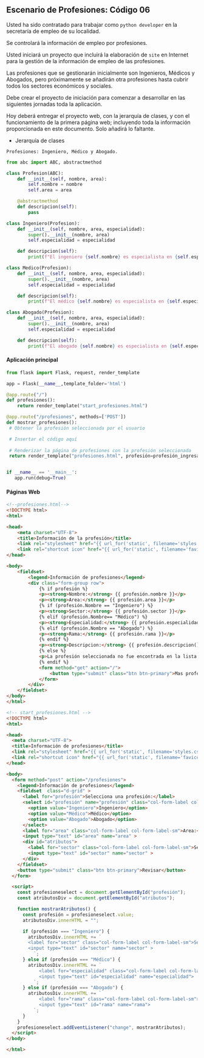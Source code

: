 ## Escenario de Profesiones: Código 06

Usted ha sido contratado para trabajar como `python developer` en la secretaría de empleo de su localidad.

Se controlará la información de empleo por profesiones.

Usted iniciará un proyecto que incluirá la elaboración de `site` en Internet para la gestión de  la información de empleo de las profesiones.

Las profesiones que se gestionarán inicialmente son Ingenieros, Médicos y Abogados, pero próximamente se añadirán otra profesiones hasta cubrir todos los sectores económicos y sociales.

Debe crear el proyecto de iniciación para comenzar a desarrollar en las siguientes jornadas toda la aplicación.

Hoy deberá entregar el proyecto web, con la jerarquía de clases, y con el funcionamiento de la primera página web; incluyendo toda la información proporcionada en este documento. Solo añadirá lo faltante.

- Jerarquía de clases

```
Profesiones: Ingeniero, Médico y Abogado.
```

``` python
from abc import ABC, abstractmethod

class Profesion(ABC):
    def __init__(self, nombre, area):
        self.nombre = nombre
        self.area = area

    @abstractmethod
    def descripcion(self):
        pass

class Ingeniero(Profesion):
    def __init__(self, nombre, area, especialidad):
        super().__init__(nombre, area)
        self.especialidad = especialidad

    def descripcion(self):
        print(f"El ingeniero {self.nombre} es especialista en {self.especialidad}, dentro del área de {self.area}.")

class Medico(Profesion):
    def __init__(self, nombre, area, especialidad):
        super().__init__(nombre, area)
        self.especialidad = especialidad

    def descripcion(self):
        print(f"El médico {self.nombre} es especialista en {self.especialidad}, dentro del área de {self.area}.")

class Abogado(Profesion):
    def __init__(self, nombre, area, especialidad):
        super().__init__(nombre, area)
        self.especialidad = especialidad

    def descripcion(self):
        print(f"El abogado {self.nombre} es especialista en {self.especialidad}, dentro del área de {self.area}.")
```

####  Aplicación principal

```python
from flask import Flask, request, render_template

app = Flask(__name__,template_folder='html')

@app.route("/")
def profesiones():
    return render_template("start_profesiones.html")

@app.route("/profesiones", methods=['POST'])
def mostrar_profesiones():
 # Obtener la profesión seleccionada por el usuario

 # Insertar el código aquí
        
 # Renderizar la página de profesiones con la profesión seleccionada
 return render_template("profesiones.html", profesión=profesión_ingresada)


if __name__ == '__main__':
   app.run(debug=True)
```

#### Páginas Web

```html
<!--profesiones.html-->
<!DOCTYPE html>
<html>

<head>
    <meta charset="UTF-8">
    <title>Información de la profesión</title>
    <link rel="stylesheet" href="{{ url_for('static', filename='styles.css') }}">
    <link rel="shortcut icon" href="{{ url_for('static', filename='favicon.ico') }}" />
</head>

<body>
    <fieldset>
        <legend>Información de profesiones</legend>
        <div class="form-group row">
            {% if profesión %}
            <p><strong>Nombre:</strong> {{ profesión.nombre }}</p>
            <p><strong>Area:</strong> {{ profesión.area }}</p>
            {% if (profesión.Nombre == "Ingeniero") %}
            <p><strong>Sector:</strong> {{ profesión.sector }}</p>
            {% elif (profesión.Nombre== "Médico") %}
            <p><strong>Especialidad:</strong> {{ profesión.especialidad }}</p>
            {% elif (profesión.Nombre == "Abogado") %}
            <p><strong>Rama:</strong> {{ profesión.rama }}</p>
            {% endif %}
            <p><strong>Descripcion:</strong> {{ profesión.descripcion() }}</p>
            {% else %}
            <p>La profesión seleccionada no fue encontrada en la lista.</p>
            {% endif %}
            <form method="get" action="/">
                <button type="submit" class="btn btn-primary">Mas profesiones</button>
            </form>
        </div>
    </fieldset>
</body>
</html>

<!-- start_profesiones.html -->
<!DOCTYPE html>
<html>

<head>
  <meta charset="UTF-8">
  <title>Información de profesiones</title>
  <link rel="stylesheet" href="{{ url_for('static', filename='styles.css') }}">
  <link rel="shortcut icon" href="{{ url_for('static', filename='favicon.ico') }}" />
</head>

<body>
  <form method="post" action="/profesiones">
    <legend>Información de profesiones</legend>
    <fieldset  class="d-grid" >
      <label for="profesión">Selecciona una profesión:</label>
      <select id="profesión" name="profesión" class="col-form-label col-form-label-sm">
        <option value="Ingeniero">Ingeniero</option>
        <option value="Médico">Médico</option>
        <option value="Abogado">Abogado</option>
      </select>
      <label for="area" class="col-form-label col-form-label-sm">Area:</label>
      <input type="text" id="area" name="area" >
      <div id="atributos">
        <label for="sector" class="col-form-label col-form-label-sm">Sector:</label>
        <input type="text" id="sector" name="sector" >
      </div>
    </fieldset>
    <button type="submit" class="btn btn-primary">Revisar</button>
  </form>

  <script>
    const profesioneselect = document.getElementById("profesión");
    const atributosDiv = document.getElementById("atributos");

    function mostrarAtributos() {
      const profesión = profesioneselect.value;
      atributosDiv.innerHTML = "";

      if (profesión === "Ingeniero") {
        atributosDiv.innerHTML += `
        <label for="sector" class="col-form-label col-form-label-sm">Sector:</label>
        <input type="text" id="sector" name="sector" >
          `;
      } else if (profesión === "Médico") {
        atributosDiv.innerHTML += `
            <label for="especialidad" class="col-form-label col-form-label-sm">Especialidad:</label>
            <input type="text" id="especialidad" name="especialidad">
          `;
      } else if (profesión === "Abogado") {
        atributosDiv.innerHTML += `
            <label for="rama" class="col-form-label col-form-label-sm">Rama:</label>
            <input type="text" id="rama" name="rama">
          `;
      }
    }
    profesioneselect.addEventListener("change", mostrarAtributos);
  </script>
</body>

</html>
```



